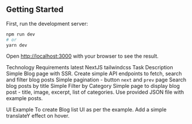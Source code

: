 ## Getting Started

First, run the development server:

```bash
npm run dev
# or
yarn dev
```

Open [http://localhost:3000](http://localhost:3000) with your browser to see the result.

Technology Requirements
latest NextJS
tailwindcss
Task Description
Simple Blog page with SSR.
Create simple API endpoints to fetch, search and filter blog posts
Simple pagination - button `next` and `prev` page
Search blog posts by title
Simple Filter by Category
Simple page to display blog post - title, image, excerpt, list of categories.
Use provided JSON file with example posts.

UI Example 
To create Blog list UI as per the example. Add a simple translateY effect on hover.

